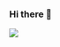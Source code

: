 ### Hi there 👋

<a href="https://discord.gg/x9hwwmGQze"><img src="https://simpleicons.org/icons/discord.svg"/></a>
